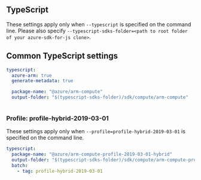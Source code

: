 ## TypeScript

These settings apply only when `--typescript` is specified on the command line.
Please also specify `--typescript-sdks-folder=<path to root folder of your azure-sdk-for-js clone>`.

## Common TypeScript settings

``` yaml $(typescript)
typescript:
  azure-arm: true
  generate-metadata: true
```

``` yaml $(typescript) && !$(profile)
  package-name: "@azure/arm-compute"
  output-folder: "$(typescript-sdks-folder)/sdk/compute/arm-compute"
  
```

### Profile: profile-hybrid-2019-03-01

These settings apply only when `--profile=profile-hybrid-2019-03-01` is specified on the command line.

``` yaml $(profile)=='profile-hybrid-2019-03-01'
typescript:
  package-name: "@azure/arm-compute-profile-2019-03-01-hybrid"
  output-folder: "$(typescript-sdks-folder)/sdk/compute/arm-compute-profile-2019-03-01-hybrid"
  batch:
    - tag: profile-hybrid-2019-03-01
```
